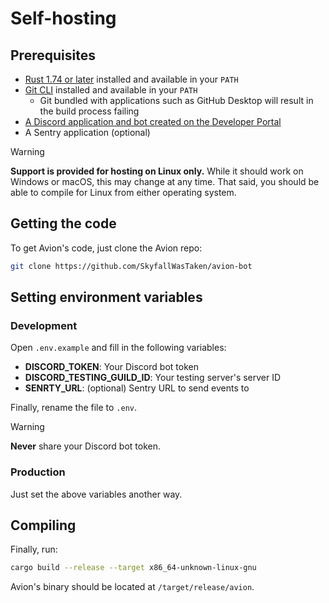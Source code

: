 # Self-hosting

## Prerequisites

- [Rust 1.74 or later](https://www.rust-lang.org/) installed and available in your `PATH`
- [Git CLI](https://git-scm.com/) installed and available in your `PATH`
  - Git bundled with applications such as GitHub Desktop will result in the build process failing
- [A Discord application and bot created on the Developer Portal](https://discord.com/developers)
- A Sentry application (optional)

> [!WARNING]  
>
> **Support is provided for hosting on Linux only.** While it should work on Windows or macOS, this may change at any time. That said, you should be able to compile for Linux from either operating system.

## Getting the code

To get Avion's code, just clone the Avion repo:

```bash
git clone https://github.com/SkyfallWasTaken/avion-bot
```

## Setting environment variables

### Development

Open `.env.example` and fill in the following variables:

- **DISCORD_TOKEN**: Your Discord bot token
- **DISCORD_TESTING_GUILD_ID**: Your testing server's server ID
- **SENRTY_URL**: (optional) Sentry URL to send events to

Finally, rename the file to `.env`.

> [!WARNING]  
> **Never** share your Discord bot token.

### Production

Just set the above variables another way.

## Compiling

Finally, run:

```bash
cargo build --release --target x86_64-unknown-linux-gnu
```

Avion's binary should be located at `/target/release/avion`.
